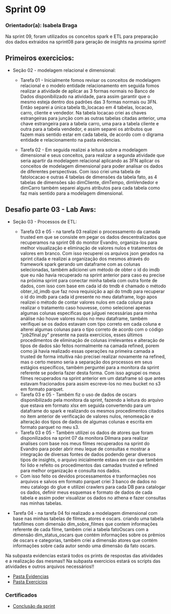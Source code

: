 # Sprint 09

### Orientador(a): Isabela Braga

Na sprint 09, foram utilizados os conceitos spark e ETL para preparação dos dados extraidos na sprint08 para geração de insights na proxima sprint!

## Primeiros exercicios:

* Seção 02 - modelagem relacional e dimensional:
  * Tarefa 01 - Inicialmente fomos revisar os conceitos de modelagem relacional e o modelo entidade relacionamento em seguida fomos realizar a atividade de aplicar as 3 formas normais no Banco de Dados disponibilizado na atividade, para assim garantir que o mesmo esteja dentro dos padrões das 3 formas normais ou 3FN. Então separei a única tabela tb_locacao em 4 tabelas, locacao, carro, cliente e vendedor. Na tabela locacao criei as chaves estrangeiras para junção com as outras tabelas citadas anterior, uma chave estrangeira para a tabela carro, uma para a tabela cliente e outra para a tabela vendedor, e assim separei os atributos que fazem mais sentido estar em cada tabela, de acordo com o digrama entidade e relacionamento na pasta evidencias.

  * Tarefa 02 - Em seguida realizei a leitura sobre a modelagem dimensional e seus conceitos, para realizar a segunda atividade que seria apartir da modelagem relacional aplicando as 3FN aplicar os conceitos de modelagem dimensional para poder analisar os dados de diferentes perspectivas. Com isso criei uma tabela de fatolocacao e outras 4 tabelas de dimensões da tabela fato, as 4 tabelas de dimensões são dimCliente, dimTempo, dimVendedor e dimCarro também separei alguns atributos para cada tabela como faz mais sentido para a modelagem dimensional.
   

## Desafio parte 03 - Lab Aws:

* Seção 03 - Processos de ETL:
  * Tarefa 03 e 05 - na tarefa 03 realizei o processamento da camada trusted em que se consiste em pegar os dados descentralizados que recuperamos na sprint 08 do monitor Evandro, organiza-los para melhor visualização e eliminação de valores nulos e tratamentos de valores em branco. Com isso recuperei os arquivos json gerados na sprint citada e realizei a organização dos mesmos através do framework spark gerando um dataframe com as colunas selecionadas, também adicionei um método de obter o id do imdb que eu não havia recuperado na sprint anterior para caso eu precise na próxima sprint para conectar minha tabela com outra fonte de dados, com isso com base em cada id do tmdb é chamado o método obter_id_imdb que faz nova requisição a api do tmdb para recuperar o id do imdb para cada id presente no meu dataframe, logo apos realizei o método de contar valores nulos em cada coluna para realizar o tratamento caso houvesse, como selecionei apenas algumas colunas especificas que julguei necessárias para minha análise não houve valores nulos no meu dataframe, também verifiquei se os dados estavam com tipo correto em cada coluna e alterei algumas colunas para o tipo correto de acordo com o código "job2final.py" presente na pasta exercícios, esses últimos procedimentos de eliminação de colunas irrelevantes e alteração de tipos de dados são feitos normalmente na camada refined, porem como já havia realizado essas operações na primeira camada a trusted de forma intuitiva não precisei realizar novamente na refined, mas o certo mesmo seria a separação dos processos em seus estágios específicos, também perguntei para a monitora da sprint referente se poderia fazer desta forma. Com isso agrupei os meus filmes recuperados na sprint anterior em um dataframe só que antes estavam fracionados para assim escreve-los no meu bucket no s3 em formato parquet.
  * Tarefa 03 e 05 - Também fiz o uso de dados de oscars disponibilizado pela monitora da sprint, fazendo a leitura do arquivo que estava em formato xlsx em seguida convertendo para um dataframe do spark e realizando os mesmos procedimentos citados no item anterior de verificação de valores nulos, renomeação e alteração dos tipos de dados de algumas colunas e escrita em formato parquet no meu s3.
  * Tarefa 03 e 05 - Também utilizei os dados de atores que foram disponilizados na sprint 07 da monitora Dilmara para realizar analises com base nos meus filmes recuperados na sprint do Evandro para poder abrir meu leque de consultas e mostrar a integração de diversas fontes de dados podendo gerar diversos tipos de insights, o arquivo inicialmente estava em csv que também foi lido e refeito os procedimentos das camadas trusted e refined para melhor organização e consulta nos dados.
  * Com isso feito os devidos processamentos e tranformações nos arquivos e salvos em formato parquet criei 3  banco de dados no meu catalogo do glue e utilizei crawlers para cada DB para catalogar os dados, definir meus esquemas e formato de dados de cada tabela e assim poder visualizar os dados no athena e fazer consultas nas minhas tabelas.

 
* Tarefa 04 - na tarefa 04 foi realizado a modelagem dimensional com base nas minhas tabelas de filmes, atores e oscars. criando uma tabela fatofilmes com dimensão dim_sobre_filmes que contem informações referente de cada filme, também criei a tabela fatoOscars com a dimensão dim_status_oscars que contém informações sobre os prêmios de oscars e categorias, também criei a dimensão atores que contém informações sobre cada autor sendo uma dimensão da fato oscars.

Na subpasta evidencias estará todos os prints de respostas das atividades e a realização das mesmas!!
Na subpasta exercicios estará os scripts das atividades e outros arquivos necessários!!

* [Pasta Evidencias](https://github.com/ffelixl/FelixCompassUol/tree/main/Sprint%2009/evidencias)
* [Pasta Exercicios](https://github.com/ffelixl/FelixCompassUol/tree/main/Sprint%2009/exercicios)

### Certificados

* [Conclusão da sprint](https://github.com/ffelixl/FelixCompassUol/blob/main/Sprint%2009/Certificados/certificado%20sprint09.pdf)


